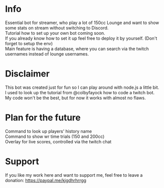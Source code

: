 # Info

Essential bot for streamer, who play a lot of 150cc Lounge and want to show some stats on stream without switching to Discord. <br/>
Tutorial how to set up your own bot coming soon. <br/>
If you already know how to set it up feel free to deploy it by yourself. (Don't forget to setup the env) <br/>
Main feature is having a database, where you can search via the twitch usernames instead of lounge usernames.

# Disclaimer

This bot was created just for fun so I can play around with node.js a little bit. <br/>
I used to look up the tutorial from @colbyfayock how to code a twitch bot. <br/>
My code won't be the best, but for now it works with almost no flaws.

# Plan for the future

Command to look up players' history name <br/>
Command to show wr time trials (150 and 200cc) <br/>
Overlay for live scores, controlled via the twitch chat

# Support 

If you like my work here and want to support me, feel free to leave a donation: https://paypal.me/kjgdhrhrrgg <br/>

